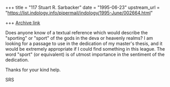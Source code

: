 +++
title = "117 Stuart R. Sarbacker"
date = "1995-06-23"
upstream_url = "https://list.indology.info/pipermail/indology/1995-June/002664.html"

+++
[Archive link](https://list.indology.info/pipermail/indology/1995-June/002664.html)

Does anyone know of a textual reference which would describe the "sporting" or 
"sport" of the gods in the deva or heavenly realms?  I am looking for a passage 
to use in the dedication of my master's thesis, and it would be extremely 
appropriate if I could find something in this league.  The word "sport" (or 
equivalent) is of utmost importance in the sentiment of the dedication.

Thanks for your kind help.


SRS








